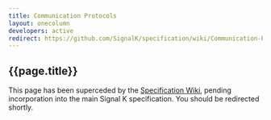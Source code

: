 ```yaml
---
title: Communication Protocols
layout: onecolumn
developers: active
redirect: https://github.com/SignalK/specification/wiki/Communication-Protocols
---
```


## {{page.title}}

This page has been superceded by the [Specification Wiki]({{page.redirect}}), pending incorporation into the main Signal
K specification. You should be redirected shortly.
